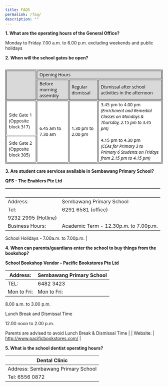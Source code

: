 ```yaml
---
title: FAQS
permalink: /faq/
description: ""
---
```

**1.    What are the operating hours of the General Office?**


Monday to Friday 7.00 a.m. to 6.00 p.m. excluding weekends and public holidays

 


**2.    When will the school gates be open?**


<table class="MsoNormalTable" border="1" cellpadding="0" align="left" style="border-color: rgb(0, 0, 0); border-style: solid; border-width: 1.32812px; border-collapse: separate; caption-side: top; background-color: rgb(255, 255, 255);"><tbody style="border-color: rgb(0, 0, 0); border-style: none; border-width: 0px; background-color: rgb(255, 255, 255);"><tr style="border-color: rgb(0, 0, 0); border-style: none; border-width: 0px; background-color: rgb(255, 255, 255);"><td rowspan="2" style="border-color: rgb(0, 0, 0); border-style: solid; border-width: 1.32812px; background-color: rgb(217, 217, 217);"><div><span style="background-color: rgb(217, 217, 217); color: rgb(0, 0, 0); font-family: &quot;Open Sans&quot;, sans-serif; font-size: 14px; font-style: normal; font-weight: 400; hyphens: manual; orphans: 2; text-align: left; text-decoration-line: none; vertical-align: baseline; white-space: normal; widows: 2;">&nbsp;</span></div></td><td colspan="3" style="border-color: rgb(0, 0, 0); border-style: solid; border-width: 1.32812px; background-color: rgb(217, 217, 217);"><div><span style="background-color: rgb(217, 217, 217); color: rgb(0, 0, 0); font-family: &quot;Open Sans&quot;, sans-serif; font-size: 14px; font-style: normal; font-weight: 400; hyphens: manual; orphans: 2; text-align: center; text-decoration-line: none; vertical-align: baseline; white-space: normal; widows: 2;">Opening Hours</span></div></td></tr><tr style="border-color: rgb(0, 0, 0); border-style: none; border-width: 0px; background-color: rgb(255, 255, 255);"><td style="border-color: rgb(0, 0, 0); border-style: solid; border-width: 1.32812px; background-color: rgb(217, 217, 217);"><div><span style="background-color: rgb(217, 217, 217); color: rgb(0, 0, 0); font-family: &quot;Open Sans&quot;, sans-serif; font-size: 14px; font-style: normal; font-weight: 400; hyphens: manual; orphans: 2; text-align: center; text-decoration-line: none; vertical-align: baseline; white-space: normal; widows: 2;">Before morning assembly</span></div></td><td style="border-color: rgb(0, 0, 0); border-style: solid; border-width: 1.32812px; background-color: rgb(217, 217, 217);"><div><span style="background-color: rgb(217, 217, 217); color: rgb(0, 0, 0); font-family: &quot;Open Sans&quot;, sans-serif; font-size: 14px; font-style: normal; font-weight: 400; hyphens: manual; orphans: 2; text-align: center; text-decoration-line: none; vertical-align: baseline; white-space: normal; widows: 2;">Regular dismissal</span></div></td><td style="border-color: rgb(0, 0, 0); border-style: solid; border-width: 1.32812px; background-color: rgb(217, 217, 217);"><div><span style="background-color: rgb(217, 217, 217); color: rgb(0, 0, 0); font-family: &quot;Open Sans&quot;, sans-serif; font-size: 14px; font-style: normal; font-weight: 400; hyphens: manual; orphans: 2; text-align: center; text-decoration-line: none; vertical-align: baseline; white-space: normal; widows: 2;">Dismissal after school activities in the afternoon</span></div></td></tr><tr style="border-color: rgb(0, 0, 0); border-style: none; border-width: 0px; background-color: rgb(255, 255, 255);"><td style="border-color: rgb(0, 0, 0); border-style: solid; border-width: 1.32812px; background-color: rgb(255, 255, 255);"><div><span style="background-color: rgb(255, 255, 255); color: rgb(0, 0, 0); font-family: &quot;Open Sans&quot;, sans-serif; font-size: 14px; font-style: normal; font-weight: 400; hyphens: manual; orphans: 2; text-align: left; text-decoration-line: none; vertical-align: baseline; white-space: normal; widows: 2;">&nbsp;</span></div><div><span style="background-color: rgb(255, 255, 255); color: rgb(0, 0, 0); font-family: &quot;Open Sans&quot;, sans-serif; font-size: 14px; font-style: normal; font-weight: 400; hyphens: manual; orphans: 2; text-align: left; text-decoration-line: none; vertical-align: baseline; white-space: normal; widows: 2;">Side Gate 1</span></div><div><span style="background-color: rgb(255, 255, 255); color: rgb(0, 0, 0); font-family: &quot;Open Sans&quot;, sans-serif; font-size: 14px; font-style: normal; font-weight: 400; hyphens: manual; orphans: 2; text-align: left; text-decoration-line: none; vertical-align: baseline; white-space: normal; widows: 2;">(Opposite block 317)</span></div></td><td rowspan="2" style="border-color: rgb(0, 0, 0); border-style: solid; border-width: 1.32812px; background-color: rgb(255, 255, 255);"><div><span style="background-color: rgb(255, 255, 255); color: rgb(0, 0, 0); font-family: &quot;Open Sans&quot;, sans-serif; font-size: 14px; font-style: normal; font-weight: 400; hyphens: manual; orphans: 2; text-align: center; text-decoration-line: none; vertical-align: baseline; white-space: normal; widows: 2;">6.45 am to 7.30 am</span></div></td><td rowspan="2" style="border-color: rgb(0, 0, 0); border-style: solid; border-width: 1.32812px; background-color: rgb(255, 255, 255);"><div><span style="background-color: rgb(255, 255, 255); color: rgb(0, 0, 0); font-family: &quot;Open Sans&quot;, sans-serif; font-size: 14px; font-style: normal; font-weight: 400; hyphens: manual; orphans: 2; text-align: center; text-decoration-line: none; vertical-align: baseline; white-space: normal; widows: 2;">1.30 pm to 2.00 pm</span></div></td><td rowspan="2" style="border-color: rgb(0, 0, 0); border-style: solid; border-width: 1.32812px; background-color: rgb(255, 255, 255);"><div><span style="background-color: rgb(255, 255, 255); color: rgb(0, 0, 0); font-family: &quot;Open Sans&quot;, sans-serif; font-size: 14px; font-style: normal; font-weight: 400; hyphens: manual; orphans: 2; text-align: center; text-decoration-line: none; vertical-align: baseline; white-space: normal; widows: 2;">3.45 pm to 4.00 pm </span><span style="background-color: rgb(255, 255, 255); color: rgb(0, 0, 0); font-family: &quot;Open Sans&quot;, sans-serif; font-size: 14px; font-style: italic; font-weight: 400; hyphens: manual; orphans: 2; text-align: center; text-decoration-line: none; vertical-align: baseline; white-space: normal; widows: 2;">(Enrichment and Remedial Classes on Mondays &amp; Thursday, 2.15 pm to 3.45 pm)</span></div><div><span style="background-color: rgb(255, 255, 255); color: rgb(0, 0, 0); font-family: &quot;Open Sans&quot;, sans-serif; font-size: 14px; font-style: normal; font-weight: 400; hyphens: manual; orphans: 2; text-align: center; text-decoration-line: none; vertical-align: baseline; white-space: normal; widows: 2;">&nbsp;</span></div><div><span style="background-color: rgb(255, 255, 255); color: rgb(0, 0, 0); font-family: &quot;Open Sans&quot;, sans-serif; font-size: 14px; font-style: normal; font-weight: 400; hyphens: manual; orphans: 2; text-align: center; text-decoration-line: none; vertical-align: baseline; white-space: normal; widows: 2;">4.15 pm to 4.30 pm</span></div><div><span style="background-color: rgb(255, 255, 255); color: rgb(0, 0, 0); font-family: &quot;Open Sans&quot;, sans-serif; font-size: 14px; font-style: italic; font-weight: 400; hyphens: manual; orphans: 2; text-align: center; text-decoration-line: none; vertical-align: baseline; white-space: normal; widows: 2;">(CCAs for Primary 3 to Primary 6 Students </span><span style="background-color: rgb(255, 255, 255); color: rgb(0, 0, 0); font-family: &quot;Open Sans&quot;, sans-serif; font-size: 14px; font-style: italic; font-weight: 400; hyphens: manual; orphans: 2; text-align: center; text-decoration-line: none; vertical-align: baseline; white-space: normal; widows: 2;">on Fridays from 2.15 pm to 4.15 pm)</span></div></td></tr><tr style="border-color: rgb(0, 0, 0); border-style: none; border-width: 0px; background-color: rgb(255, 255, 255);"><td style="border-color: rgb(0, 0, 0); border-style: solid; border-width: 1.32812px; background-color: rgb(255, 255, 255);"><div><span style="background-color: rgb(255, 255, 255); color: rgb(0, 0, 0); font-family: &quot;Open Sans&quot;, sans-serif; font-size: 14px; font-style: normal; font-weight: 400; hyphens: manual; orphans: 2; text-align: left; text-decoration-line: none; vertical-align: baseline; white-space: normal; widows: 2;">Side Gate 2</span></div><div><span style="background-color: rgb(255, 255, 255); color: rgb(0, 0, 0); font-family: &quot;Open Sans&quot;, sans-serif; font-size: 14px; font-style: normal; font-weight: 400; hyphens: manual; orphans: 2; text-align: left; text-decoration-line: none; vertical-align: baseline; white-space: normal; widows: 2;">(Opposite block 305)</span></div></td></tr></tbody></table>





**3.    Are student care services available in Sembawang Primary School?**

**QFS - The Enablers Pte Ltd**

|   |   |
| --- | --- |
| Address: | Sembawang Primary School |
| Tel: | 6291 6581 (office)  
9232 2995 (Hotline) |
| Business Hours: | Academic Term - 12.30p.m. to 7.00p.m.  
  
School Holidays - 7.00a.m. to 7.00p.m. |



**4.    When can parents/guardians enter the school to buy things from the bookshop?**

**School Bookshop Vendor - Pacific Bookstores Pte Ltd**

| Address: | Sembawang Primary School |
| --- | --- |
| TEL: | 6482 3423 |
| Mon to Fri: | Mon to Fri:  
8.00 a.m. to 3.00 p.m.  
  
Lunch Break and Dismissal Time  
  
12.00 noon to 2.00 p.m.  
  
  
Parents are advised to avoid Lunch Break & Dismissal Time |
| Website: | http://www.pacificbookstores.com/ |




**5.    What is the school dentist operating hours?**

| Dental Clinic |
| --- |
| Address: Sembawang Primary School |
| Tel: 6556 0872 |
